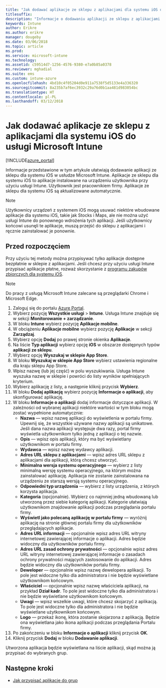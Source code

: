 ```yaml
---
title: "Jak dodawać aplikacje ze sklepu z aplikacjami dla systemu iOS do usługi Microsoft Intune"
titlesuffix: 
description: "Informacje o dodawaniu aplikacji ze sklepu z aplikacjami dla systemu iOS do usługi Microsoft Intune."
keywords: Intune
author: Erikre
ms.author: erikre
manager: dougeby
ms.date: 03/06/2018
ms.topic: article
ms.prod: 
ms.service: microsoft-intune
ms.technology: 
ms.assetid: c59514d7-1256-4576-9380-e7a0b85a0378
ms.reviewer: mghadial
ms.suite: ems
ms.custom: intune-azure
ms.openlocfilehash: 4bd10c4f05204d0e911a7538f5d5133e4a336320
ms.sourcegitcommit: 8a235b7af6ec3932c29a76d0b1aa481d983054bc
ms.translationtype: HT
ms.contentlocale: pl-PL
ms.lasthandoff: 03/12/2018
---
```

# <a name="how-to-add-ios-store-apps-to-microsoft-intune"></a>Jak dodawać aplikacje ze sklepu z aplikacjami dla systemu iOS do usługi Microsoft Intune

[!INCLUDE[azure_portal](./includes/azure_portal.md)]


Informacje przedstawione w tym artykule ułatwiają dodawanie aplikacji ze sklepu dla systemu iOS w usłudze Microsoft Intune. Aplikacje ze sklepu dla systemu iOS to aplikacje instalowane na urządzeniu użytkownika przy użyciu usługi Intune. Użytkownik jest pracownikiem firmy. Aplikacje ze sklepu dla systemu iOS są aktualizowane automatycznie.

>[!NOTE]
>Użytkownicy urządzeń z systemem iOS mogą usuwać niektóre wbudowane aplikacje dla systemu iOS, takie jak Stocks i Maps, ale nie można użyć usługi Intune do ponownego wdrożenia tych aplikacji. Jeśli użytkownicy końcowi usunęli te aplikacje, muszą przejść do sklepu z aplikacjami i ręcznie zainstalować je ponownie.

## <a name="before-you-start"></a>Przed rozpoczęciem

Przy użyciu tej metody można przypisywać tylko aplikacje dostępne bezpłatnie w sklepie z aplikacjami. Jeśli chcesz przy użyciu usługi Intune przypisać aplikacje płatne, rozważ skorzystanie z [programu zakupów zbiorczych dla systemu iOS](vpp-apps-ios.md).

>[!NOTE]
>Do pracy z usługą Microsoft Intune zalecane są przeglądarki Chrome i Microsoft Edge.

1. Zaloguj się do portalu [Azure Portal](https://portal.azure.com).
2. Wybierz pozycję **Wszystkie usługi** > **Intune**. Usługa Intune znajduje się w sekcji **Monitorowanie + zarządzanie**.
3. W bloku **Intune** wybierz pozycję **Aplikacje mobilne**.
4. W obciążeniu **Aplikacje mobilne** wybierz pozycję **Aplikacje** w sekcji **Zarządzaj**.
5. Wybierz opcję **Dodaj** po prawej stronie okienka **Aplikacje**.
6. Na liście **Typ aplikacji** wybierz opcję **iOS** w obszarze dostępnych typów **aplikacji ze sklepu**.
7. Wybierz opcję **Wyszukaj w sklepie App Store**.
8. W bloku **Wyszukaj w sklepie App Store** wybierz ustawienia regionalne dla kraju sklepu App Store.
9. Wpisz nazwę (lub jej część) w polu wyszukiwania. Usługa Intune wyszuka nazwę w sklepie i powróci do listy wyników spełniających kryterium.
10. Wybierz aplikację z listy, a następnie kliknij przycisk **Wybierz**.
11. W bloku **Dodaj aplikację** wybierz pozycję **Informacje o aplikacji**, aby skonfigurować aplikację.
12. W bloku **Informacje o aplikacji** dodaj informacje dotyczące aplikacji. W zależności od wybranej aplikacji niektóre wartości w tym bloku mogą zostać wypełnione automatycznie:
    - **Nazwa** — wpisz nazwę aplikacji do wyświetlenia w portalu firmy. Upewnij się, że wszystkie używane nazwy aplikacji są unikatowe. Jeśli dana nazwa aplikacji występuje dwa razy, portal firmy wyświetla użytkownikom tylko jedną z aplikacji o tej nazwie.
    - **Opis** — wpisz opis aplikacji, który ma być wyświetlany użytkownikom w portalu firmy.
    - **Wydawca** — wpisz nazwę wydawcy aplikacji.
    - **Adres URL sklepu z aplikacjami** — wpisz adres URL sklepu z aplikacjami dla aplikacji, którą chcesz utworzyć.
    - **Minimalna wersja systemu operacyjnego** — wybierz z listy minimalną wersję systemu operacyjnego, na którym można zainstalować aplikację. Aplikacja nie zostanie zainstalowana na urządzeniu ze starszą wersją systemu operacyjnego.
    - **Odpowiedni typ urządzenia** — wybierz z listy urządzenia, z których korzysta aplikacja.
    - **Kategoria** (opcjonalnie). Wybierz co najmniej jedną wbudowaną lub utworzoną przez siebie kategorię aplikacji. Kategorie ułatwiają użytkownikom znajdowanie aplikacji podczas przeglądania portalu firmy.
    - **Wyświetl jako polecaną aplikację w portalu firmy** — wyróżnij aplikację na stronie głównej portalu firmy dla użytkowników przeglądających aplikacje.
    - **Adres URL informacji** — opcjonalnie wpisz adres URL witryny internetowej zawierającej informacje o aplikacji. Adres będzie widoczny dla użytkowników portalu firmy.
    - **Adres URL zasad ochrony prywatności** — opcjonalnie wpisz adres URL witryny internetowej zawierającej informacje o zasadach ochrony prywatności mających zastosowanie do aplikacji. Adres będzie widoczny dla użytkowników portalu firmy.
    - **Deweloper** — opcjonalnie wpisz nazwę dewelopera aplikacji. To pole jest widoczne tylko dla administratora i nie będzie wyświetlane użytkownikom końcowym.
    - **Właściciel** — opcjonalnie wpisz nazwę właściciela aplikacji, na przykład **Dział kadr**.  To pole jest widoczne tylko dla administratora i nie będzie wyświetlane użytkownikom końcowym.
    - **Uwagi** — wpisz wszelkie uwagi, które chcesz skojarzyć z aplikacją. To pole jest widoczne tylko dla administratora i nie będzie wyświetlane użytkownikom końcowym.
    - **Logo** — przekaż ikonę, która zostanie skojarzona z aplikacją. Będzie ona wyświetlana jako ikona aplikacji podczas przeglądania Portalu firmy.
13. Po zakończeniu w bloku **Informacje o aplikacji** kliknij przycisk **OK**.
14. Kliknij przycisk **Dodaj** w bloku **Dodawanie aplikacji**.

Utworzona aplikacja będzie wyświetlana na liście aplikacji, skąd można ją przypisać do wybranych grup.

## <a name="next-steps"></a>Następne kroki

- [Jak przypisać aplikacje do grup](apps-deploy.md)
